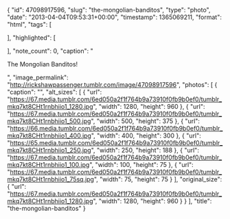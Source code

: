 {
  "id": 47098917596,
  "slug": "the-mongolian-banditos",
  "type": "photo",
  "date": "2013-04-04T09:53:31+00:00",
  "timestamp": 1365069211,
  "format": "html",
  "tags": [

  ],
  "highlighted": [

  ],
  "note_count": 0,
  "caption": "<p>The Mongolian Banditos!</p>",
  "image_permalink": "http://rickshawpassenger.tumblr.com/image/47098917596",
  "photos": [
    {
      "caption": "",
      "alt_sizes": [
        {
          "url": "https://67.media.tumblr.com/6ed050a2f1f764b9a73910f0fb9b0ef0/tumblr_mkq7kt8CHt1rnbhiio1_1280.jpg",
          "width": 1280,
          "height": 960
        },
        {
          "url": "https://67.media.tumblr.com/6ed050a2f1f764b9a73910f0fb9b0ef0/tumblr_mkq7kt8CHt1rnbhiio1_500.jpg",
          "width": 500,
          "height": 375
        },
        {
          "url": "https://66.media.tumblr.com/6ed050a2f1f764b9a73910f0fb9b0ef0/tumblr_mkq7kt8CHt1rnbhiio1_400.jpg",
          "width": 400,
          "height": 300
        },
        {
          "url": "https://65.media.tumblr.com/6ed050a2f1f764b9a73910f0fb9b0ef0/tumblr_mkq7kt8CHt1rnbhiio1_250.jpg",
          "width": 250,
          "height": 188
        },
        {
          "url": "https://67.media.tumblr.com/6ed050a2f1f764b9a73910f0fb9b0ef0/tumblr_mkq7kt8CHt1rnbhiio1_100.jpg",
          "width": 100,
          "height": 75
        },
        {
          "url": "https://67.media.tumblr.com/6ed050a2f1f764b9a73910f0fb9b0ef0/tumblr_mkq7kt8CHt1rnbhiio1_75sq.jpg",
          "width": 75,
          "height": 75
        }
      ],
      "original_size": {
        "url": "https://67.media.tumblr.com/6ed050a2f1f764b9a73910f0fb9b0ef0/tumblr_mkq7kt8CHt1rnbhiio1_1280.jpg",
        "width": 1280,
        "height": 960
      }
    }
  ],
  "title": "the-mongolian-banditos"
}

